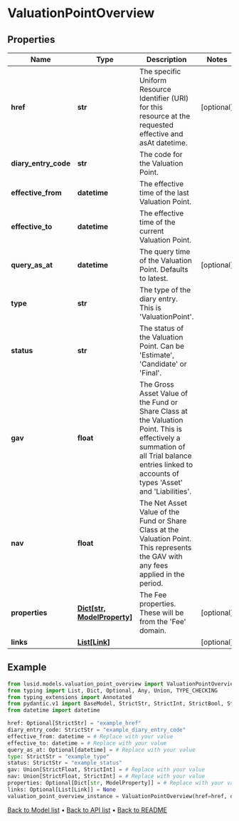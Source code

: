 # ValuationPointOverview

## Properties
Name | Type | Description | Notes
------------ | ------------- | ------------- | -------------
**href** | **str** | The specific Uniform Resource Identifier (URI) for this resource at the requested effective and asAt datetime. | [optional] 
**diary_entry_code** | **str** | The code for the Valuation Point. | 
**effective_from** | **datetime** | The effective time of the last Valuation Point. | 
**effective_to** | **datetime** | The effective time of the current Valuation Point. | 
**query_as_at** | **datetime** | The query time of the Valuation Point. Defaults to latest. | [optional] 
**type** | **str** | The type of the diary entry. This is &#39;ValuationPoint&#39;. | 
**status** | **str** | The status of the Valuation Point. Can be &#39;Estimate&#39;, &#39;Candidate&#39; or &#39;Final&#39;. | 
**gav** | **float** | The Gross Asset Value of the Fund or Share Class at the Valuation Point. This is effectively a summation of all Trial balance entries linked to accounts of types &#39;Asset&#39; and &#39;Liabilities&#39;. | 
**nav** | **float** | The Net Asset Value of the Fund or Share Class at the Valuation Point. This represents the GAV with any fees applied in the period. | 
**properties** | [**Dict[str, ModelProperty]**](ModelProperty.md) | The Fee properties. These will be from the &#39;Fee&#39; domain. | [optional] 
**links** | [**List[Link]**](Link.md) |  | [optional] 
## Example

```python
from lusid.models.valuation_point_overview import ValuationPointOverview
from typing import List, Dict, Optional, Any, Union, TYPE_CHECKING
from typing_extensions import Annotated
from pydantic.v1 import BaseModel, StrictStr, StrictInt, StrictBool, StrictFloat, StrictBytes, Field, validator, ValidationError, conlist, constr
from datetime import datetime

href: Optional[StrictStr] = "example_href"
diary_entry_code: StrictStr = "example_diary_entry_code"
effective_from: datetime = # Replace with your value
effective_to: datetime = # Replace with your value
query_as_at: Optional[datetime] = # Replace with your value
type: StrictStr = "example_type"
status: StrictStr = "example_status"
gav: Union[StrictFloat, StrictInt] = # Replace with your value
nav: Union[StrictFloat, StrictInt] = # Replace with your value
properties: Optional[Dict[str, ModelProperty]] = # Replace with your value
links: Optional[List[Link]] = None
valuation_point_overview_instance = ValuationPointOverview(href=href, diary_entry_code=diary_entry_code, effective_from=effective_from, effective_to=effective_to, query_as_at=query_as_at, type=type, status=status, gav=gav, nav=nav, properties=properties, links=links)

```

[Back to Model list](../README.md#documentation-for-models) &#8226; [Back to API list](../README.md#documentation-for-api-endpoints) &#8226; [Back to README](../README.md)

